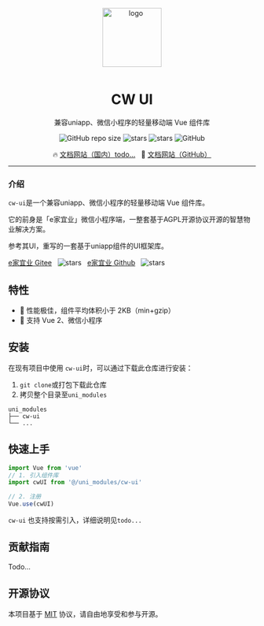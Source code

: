 <p align="center">
    <img alt="logo" src="http://qiniu.yuencode.cn/cw-ui/logo.png" width="120" style="margin-bottom: 10px;">
</p>

<h1 align="center">CW UI</h1>

<p align="center">兼容uniapp、微信小程序的轻量移动端 Vue 组件库</p>

<p align="center">
    <img alt="GitHub repo size" src="https://img.shields.io/github/repo-size/jarryxy/cw-ui">
    <img src="https://gitee.com/jarryxy/cw-ui/badge/star.svg?theme=dark" alt="stars" />
	<img src="https://img.shields.io/github/stars/jarryxy/cw-ui?style=flat-square&logo=GitHub" alt="stars" />
    <img alt="GitHub" src="https://img.shields.io/github/license/jarryxy/cw-ui">
</p>

<p align="center">
  🔥 <a href="">文档网站（国内）todo...</a>
  &nbsp;
  🌈 <a href="https://jarryxy.github.io/cw-ui-docs/">文档网站（GitHub）</a>
</p>


---

### 介绍

`cw-ui`是一个兼容uniapp、微信小程序的轻量移动端 Vue 组件库。

它的前身是「e家宜业」微信小程序端，一整套基于AGPL开源协议开源的智慧物业解决方案。

参考其UI，重写的一套基于uniapp组件的UI框架库。


<p align="left">
   <a href="https://gitee.com/chowa/ejyy">e家宜业 Gitee</a>
   &nbsp;
   <img src="https://gitee.com/chowa/ejyy/badge/star.svg?theme=dark" alt="stars" />
   &nbsp;
   <a href="https://github.com/chowa/ejyy">e家宜业 Github</a>
   &nbsp;
   <img src="https://img.shields.io/github/stars/chowa/ejyy?style=flat-square&logo=GitHub" alt="stars" />
</p>


## 特性

- 🚀 性能极佳，组件平均体积小于 2KB（min+gzip）
- 🍭 支持 Vue 2、微信小程序


## 安装

在现有项目中使用 `cw-ui`时，可以通过下载此仓库进行安装：

1. `git clone`或打包下载此仓库
2. 拷贝整个目录至`uni_modules`

```text
uni_modules
├── cw-ui
└── ...
```


## 快速上手

```js
import Vue from 'vue'
// 1. 引入组件库
import cwUI from '@/uni_modules/cw-ui'

// 2. 注册
Vue.use(cwUI)
```

`cw-ui` 也支持按需引入，详细说明见`todo...`

## 贡献指南

Todo...

## 开源协议

本项目基于 [MIT](https://zh.wikipedia.org/wiki/MIT%E8%A8%B1%E5%8F%AF%E8%AD%89) 协议，请自由地享受和参与开源。
